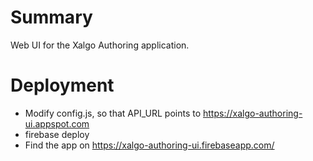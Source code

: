 # Summary

Web UI for the Xalgo Authoring application.

# Deployment

* Modify config.js, so that API_URL points to https://xalgo-authoring-ui.appspot.com
* firebase deploy
* Find the app on https://xalgo-authoring-ui.firebaseapp.com/